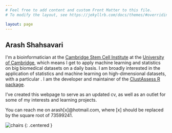 ```yaml
---
# Feel free to add content and custom Front Matter to this file.
# To modify the layout, see https://jekyllrb.com/docs/themes/#overriding-theme-defaults

layout: page
---
```



Arash Shahsavari
------

I'm a bioinformatician at the [Cambridge Stem Cell Institute](https://www.stemcells.cam.ac.uk/) at the [University of Cambridge](https://www.cam.ac.uk/), which means I get to apply machine learning and statistics on big biomedical datasets on a daily basis. I am broadly interested in the application of statistics and machine learning on high-dimensional datasets, with a particular . I am the developer and maintainer of the [ClustAssess R package](https://CRAN.R-project.org/package=ClustAssess).

I’ve created this webpage to serve as an updated cv, as well as an outlet for some of my interests and learning projects.

You can reach me on arash[x]@hotmail.com, where [x] should be replaced by the square root of 73599241.

![chairs](/images/about/chairs.jpg)
{: .centered }
